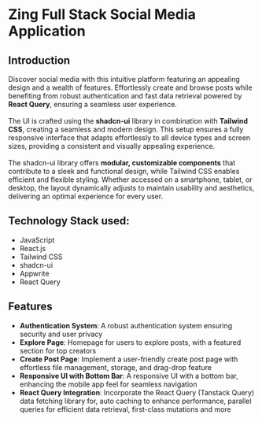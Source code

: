 # Zing Full Stack Social Media Application

## Introduction
Discover social media with this intuitive platform featuring an appealing design and a wealth of features. Effortlessly create and browse posts while benefiting from robust authentication and fast data retrieval powered by <b>React Query</b>, ensuring a seamless user experience.
<br/><br/>
The UI is crafted using the <b>shadcn-ui</b> library in combination with <b>Tailwind CSS</b>, creating a seamless and modern design. This setup ensures a fully responsive interface that adapts effortlessly to all device types and screen sizes, providing a consistent and visually appealing experience. 
<br/><br/>
The shadcn-ui library offers <b>modular, customizable components</b> that contribute to a sleek and functional design, while Tailwind CSS enables efficient and flexible styling. Whether accessed on a smartphone, tablet, or desktop, the layout dynamically adjusts to maintain usability and aesthetics, delivering an optimal experience for every user.

## Technology Stack used:
<ul>
  <li>JavaScript</li>
  <li>React.js</li>
  <li>Tailwind CSS</li>
  <li>shadcn-ui</li>
  <li>Appwrite</li>
  <li>React Query</li>
</ul>

## Features
<ul>
  <li><b>Authentication System</b>: A robust authentication system ensuring security and user privacy</li>
  <li><b>Explore Page</b>: Homepage for users to explore posts, with a featured section for top creators</li>
  <li><b>Create Post Page</b>: Implement a user-friendly create post page with effortless file management, storage, and drag-drop feature</li>
  <li><b>Responsive UI with Bottom Bar</b>: A responsive UI with a bottom bar, enhancing the mobile app feel for seamless navigation</li>
  <li><b>React Query Integration</b>: Incorporate the React Query (Tanstack Query) data fetching library for, auto caching to enhance performance, parallel queries for efficient data retrieval, first-class mutations and more</li>
</ul>
